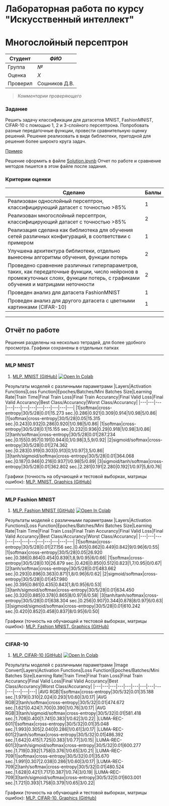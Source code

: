 # Лабораторная работа по курсу "Искусственный интеллект"
# Многослойный персептрон

| Студент | *ФИО* |
|------|------|
| Группа  | *№* |
| Оценка | *X* |
| Проверил | Сошников Д.В. |

> *Комментарии проверяющего*
### Задание

Решить задачу классификации для датасетов MNIST, FashionMNIST, CIFAR-10 с помощью 1, 2 и 3-слойного персептрона. Попробовать разные передаточные функции, провести сравнительную оценку решений. Решение реализовать в виде библиотеки, пригодной для решения более широкго круга задач.

[Пример](https://github.com/shwars/NeuroWorkshop/blob/master/Notebooks/IntroMyFw.ipynb)

Решение оформить в файле [Solution.ipynb](Solution.ipynb) 
Отчет по работе и сравнение методов пишется в этом файле после задания.
### Критерии оценки

| Сделано | Баллы |
|---------|-------|
| Реализован однослойный персептрон, классифицирующий датасет с точностью >85% | 1 |
| Реализован многослойный персептрон, классифицирующий датасет с точностью >85% | 2 |
| Реализация сделана как библиотека для обучения сетей различных конфигураций, в соответствии с примером | 1 |
| Улучшена архитектура библиотеки, отдельно вынесены алгоритмы обучения, функции потерь | 2 |
| Проведено сравнение различных гиперпараметров, таких, как передаточные функции, число нейронов в промежуточных слоях, функции потерь, с графиками обучения и матрицами неточности | 2 |
| Проведен анализ для датасета FashionMNIST | 1 |
| Проведен анализ для другого датасета с цветными картинками (CIFAR-10) | 1 |

---

## Отчёт по работе

Решения разделены на несколько тетрадей, для более удобного просмотра. Графики сохранены в отдельных папках

---

### MLP MNIST
1. [MLP. MNIST (GitHub)](https://github.com/MAILabs-Edu-AI/lab-multi-layered-perceptron-Aynur19/blob/main/MLP/MLP_MNIST.ipynb) [![Open In Colab](https://colab.research.google.com/assets/colab-badge.svg)](https://colab.research.google.com/drive/11Ej63yx62mkyl2TnvwhfEQa-1IC3xOHP?usp=sharing) 

Результаты моделей с различными параметрами
|Layers|Activation Functions|Loss Function|Epoches/Batches/Mini Batches Size|Learning Rate|Train Time|Final Train Loss|Final Train Accurancy|Final Valid Loss|Final Valid Accurancy|Best Class/Accurancy|Worst Class/Accurancy|
|---|---|---|---|---|---|---|---|---|---|---|---|
|1|softmax|cross-entropy|30/5/28|0.01|15.273 sec.|0.286|0.921|0.309|0.914|1/0.98|5/0.86|
|1|softmax|cross-entropy|30/5/28|0.05|15.315 sec.|0.243|0.932|0.286|0.920|1/0.98|5/0.86|
|1|softmax|cross-entropy|30/5/28|0.1|15.155 sec.|0.232|0.936|0.29|0.918|1/0.98|3/0.86|
|2|tanh/softmax|cross-entropy|30/5/28|0.01|287.234 sec.|0.155|0.957|0.191|0.944|0,1/0.98|3,5,9/0.92|
|2|sigmoid/softmax|cross-entropy|30/5/28|0.01|274.362 sec.|0.283|0.919|0.303|0.913|0,1/0.97|3,5/0.86|
|3|tanh/sigmoid/softmax|cross-entropy|30/5/28|0.01|364.068 sec.|0.187|0.946|0.216|0.937|1/0.98|5/0.89|
|3|sigmoid/tanh/softmax|cross-entropy|30/5/28|0.01|362.802 sec.|2.281|0.191|2.280|0.192|1/0.97|5,8/0.76|

Графики (точность на обучающей и тестовой выборках, матрицы ошибок): [MLP. MNIST. Graphics (GitHub)](https://github.com/MAILabs-Edu-AI/lab-multi-layered-perceptron-Aynur19/tree/main/MLP/img_mnist)

---

### MLP Fashion MNIST

1. [MLP. Fashion MNIST (GitHub)](https://github.com/MAILabs-Edu-AI/lab-multi-layered-perceptron-Aynur19/blob/main/MLP/MLP_Fashion_MNIST.ipynb) [![Open In Colab](https://colab.research.google.com/assets/colab-badge.svg)](https://colab.research.google.com/drive/1wWFLQY32ombZ20UYH5TlODpb83-oC7Oo?usp=sharing) 

Результаты моделей с различными параметрами
|Layers|Activation Functions|Loss Function|Epoches/Batches/Mini Batches Size|Learning Rate|Train Time|Final Train Loss|Final Train Accurancy|Final Valid Loss|Final Valid Accurancy|Best Class/Accurancy|Worst Class/Accurancy|
|---|---|---|---|---|---|---|---|---|---|---|---|
|1|softmax|cross-entropy|30/5/28|0.01|27.156 sec.|0.405|0.862|0.449|0.842|9/0.96|6/0.55|
|1|softmax|cross-entropy|30/5/28|0.05|26.920 sec.|0.386|0.864|0.454|0.839|1,8,9/0.95|6/0.66|
|1|softmax|cross-entropy|30/5/28|0.10|26.879 sec.|0.426|0.850|0.512|0.823|1,7/0.95|0/0.67|
|2|tanh/softmax|cross-entropy|30/5/28|0.01|483.662 sec.|0.293|0.896|0.363|0.871|1,8/0.96|6/0.62|
|2|sigmoid/softmax|cross-entropy|30/5/28|0.01|457.980 sec.|0.395|0.861|0.435|0.843|1,8/0.95|6/0.53|
|3|tanh/sigmoid/softmax|cross-entropy|30/5/28|0.01|634.450 sec.|0.320|0.885|0.378|0.865|8/0.97|6/0.58|
|3|tanh/tanh/softmax|cross-entropy|30/5/28|0.01|638.304 sec.|0.256|0.907|0.344|0.878|8/0.97|6/0.63|
|3|sigmoid/sigmoid/softmax|cross-entropy|30/5/28|0.01|610.242 sec.|0.420|0.852|0.458|0.837|8/0.95|6/0.50|

Графики (точность на обучающей и тестовой выборках, матрицы ошибок): [MLP. Fashion MNIST. Graphics (GitHub)](https://github.com/MAILabs-Edu-AI/lab-multi-layered-perceptron-Aynur19/tree/main/MLP/img_fashion-mnist)

---

### CIFAR-10

1. [MLP. CIFAR-10 (GitHub)](https://github.com/MAILabs-Edu-AI/lab-multi-layered-perceptron-Aynur19/blob/main/MLP/MLP_CIFAR-10.ipynb) [![Open In Colab](https://colab.research.google.com/assets/colab-badge.svg)](https://colab.research.google.com/drive/1SJhO3mL3Cp7NOuc7YEapo9gNOORtmBgN?usp=sharing) 

Результаты моделей с различными параметрами
|Image Convert|Layers|Activation Functions|Loss Function|Epoches/Batches/Mini Batches Size|Learning Rate|Train Time|Final Train Loss|Final Train Accurancy|Final Valid Loss|Final Valid Accurancy|Best Class/Accurancy|Worst Class/Accurancy|
|---|---|---|---|---|---|---|---|---|---|---|---|---|
|AVG RGB|1|softmax|cross-entropy|30/5/32|0.01|35.188 sec.|1.979|0.310|2.024|0.293|1/0.60|3/0.17|
|AVG RGB|2|tanh/softmax|cross-entropy|30/5/32|0.01|474.672 sec.|1.621|0.424|1.700|0.390|1/0.76|3/0.17|
|AVG RGB|3|tanh/sigmoid/softmax|cross-entropy|30/5/32|0.01|581.418 sec.|1.708|0.400|1.741|0.383|1/0.62|3/0.22|
|LUMA-REC-601|1|softmax|cross-entropy|30/5/32|0.01|35.048 sec.|1.993|0.305|2.040|0.286|1/0.61|3/0.17|
|LUMA-REC-601|2|tanh/softmax|cross-entropy|30/5/32|0.01|486.392 sec.|1.642|0.415|1.725|0.383|1/0.77|3/0.15|
|LUMA-REC-601|3|tanh/sigmoid/softmax|cross-entropy|30/5/32|0.01|600.277 sec.|1.719|0.392|1.758|0.376|1/0.65|3/0.21|
|LUMA-REC-709|1|softmax|cross-entropy|30/5/32|0.01|35.670 sec.|1.991|0.307|2.038|0.286|1/0.60|3/0.17|
|LUMA-REC-709|2|tanh/softmax|cross-entropy|30/5/32|0.01|480.524 sec.|1.628|0.421|1.717|0.387|1/0.74|3/0.19|
|LUMA-REC-709|3|tanh/sigmoid/softmax|cross-entropy|30/5/32|0.01|603.001 sec.|1.721|0.393|1.758|0.379|1/0.65|3/0.22|

Графики (точность на обучающей и тестовой выборках, матрицы ошибок): [MLP. CIFAR-10. Graphics (GitHub)](https://github.com/MAILabs-Edu-AI/lab-multi-layered-perceptron-Aynur19/tree/main/MLP/img_cifar-10)
